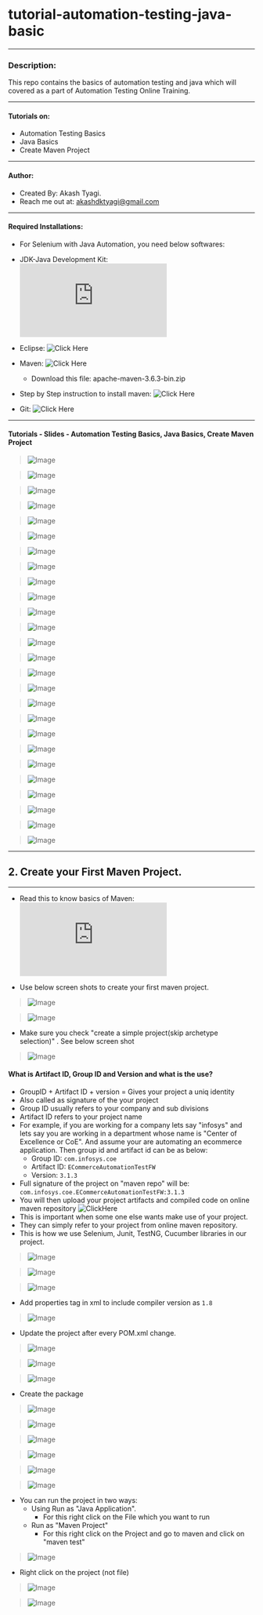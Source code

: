 # tutorial-automation-testing-java-basic
---

### Description:
This repo contains the basics of automation testing and java which will covered as a part of Automation Testing Online Training.

---

#### Tutorials on: 
* Automation Testing Basics 
* Java Basics
* Create Maven Project

---
#### Author:
* Created By: Akash Tyagi. 
* Reach me out at: akashdktyagi@gmail.com

---
#### Required Installations:

* For Selenium with Java Automation, you need below softwares:

* JDK-Java Development Kit: ![Click Here](https://www.oracle.com/in/java/technologies/javase-downloads.html)
* Eclipse: ![Click Here](https://www.eclipse.org/downloads/)
* Maven: ![Click Here](https://maven.apache.org/download.cgi)
    * Download this file: apache-maven-3.6.3-bin.zip
* Step by Step instruction to install maven: ![Click Here](https://mkyong.com/maven/how-to-install-maven-in-windows/)
* Git: ![Click Here](https://git-scm.com/downloads)


---
#### Tutorials - Slides - Automation Testing Basics, Java Basics, Create Maven Project

>![Image](Slide1.png)

>![Image](Slide2.png)

>![Image](Slide3.png)

>![Image](Slide4.png)

>![Image](Slide5.png)

>![Image](Slide6.png)

>![Image](Slide7.png)

>![Image](Slide8.png)

>![Image](Slide9.png)

>![Image](Slide10.png)

>![Image](Slide11.png)

>![Image](Slide12.png)

>![Image](Slide13.png)

>![Image](Slide14.png)

>![Image](Slide15.png)

>![Image](Slide16.png)

>![Image](Slide17.png)

>![Image](Slide18.png)

>![Image](Slide19.png)

>![Image](Slide20.png)

>![Image](Slide21.png)

>![Image](Slide22.png)

>![Image](Slide23.png)

>![Image](Slide24.png)

>![Image](Slide25.png)

>![Image](Slide26.png)

---
## 2. Create your First Maven Project.
---

* Read this to know basics of Maven: ![Click Here](https://maven.apache.org/guides/getting-started/index.html)

* Use below screen shots to create your first maven project.

>![Image](Screenshot%202020-12-18%20at%2010.25.03%20PM.png)

>![Image](Screenshot%202020-12-18%20at%2010.25.58%20PM.png)

* Make sure you check "create a simple project(skip archetype selection)" . See below screen shot
>![Image](Screenshot%202020-12-18%20at%2010.26.19%20PM.png)

####  What is Artifact ID, Group ID and Version and what is the use?
* GroupID + Artifact ID + version = Gives your project a uniq identity
* Also called as signature of the your project
* Group ID usually refers to your company and sub divisions
* Artifact ID refers to your project name
* For example, if you are working for a company lets say "infosys" and lets say you are working in a department whose name is "Center of Excellence or CoE". And assume your are automating an ecommerce application. Then group id and artifact id can be as below:
    * Group ID: ```com.infosys.coe```
    * Artifact ID: ```ECommerceAutomationTestFW```
    * Version: ```3.1.3```
* Full signature of the project on "maven repo" will be: ```com.infosys.coe.ECommerceAutomationTestFW:3.1.3```
* You will then upload your project artifacts and compiled code on online maven repository ![ClickHere](https://mvnrepository.com/)
* This is important when some one else wants make use of your project. 
* They can simply refer to your project from online maven repository.
* This is how we use Selenium, Junit, TestNG, Cucumber libraries in our project.

>![Image](Screenshot%202020-12-18%20at%2010.26.52%20PM.png)

>![Image](Screenshot%202020-12-18%20at%2010.29.03%20PM.png)

>![Image](Screenshot%202020-12-18%20at%2010.30.03%20PM.png)

* Add properties tag in xml to include compiler version as ```1.8```
>![Image](Screenshot%202020-12-18%20at%2010.32.48%20PM.png)

* Update the project after every POM.xml change.
>![Image](Screenshot%202020-12-18%20at%2010.34.23%20PM.png)

>![Image](Screenshot%202020-12-18%20at%2010.34.34%20PM.png)

>![Image](Screenshot%202020-12-18%20at%2010.34.48%20PM.png)

* Create the package
>![Image](Screenshot%202020-12-18%20at%2010.35.48%20PM.png)

>![Image](Screenshot%202020-12-18%20at%2010.36.02%20PM.png)

>![Image](Screenshot%202020-12-18%20at%2010.36.22%20PM.png)

>![Image](Screenshot%202020-12-18%20at%2010.36.38%20PM.png)

>![Image](Screenshot%202020-12-18%20at%2010.36.52%20PM.png)

>![Image](Screenshot%202020-12-18%20at%2010.38.19%20PM.png)

* You can run the project in two ways:
    * Using Run as "Java Application". 
        * For this right click on the File which you want to run
    * Run as "Maven Project"
        * For this right click on the Project and go to maven and click on "maven test"
>![Image](Screenshot%202020-12-18%20at%2010.38.46%20PM.png)

* Right click on the project (not file)
>![Image](Screenshot%202020-12-18%20at%2010.39.52%20PM.png)

>![Image](Screenshot%202020-12-18%20at%2010.40.19%20PM.png)
